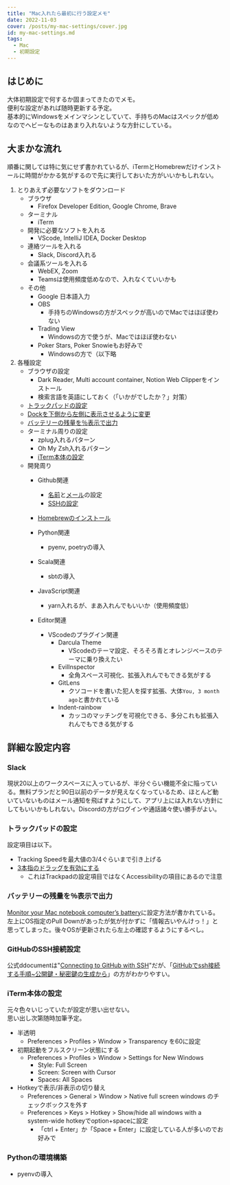 ```yaml
---
title: "Mac入れたら最初に行う設定メモ"
date: 2022-11-03
cover: /posts/my-mac-settings/cover.jpg
id: my-mac-settings.md
tags:
  - Mac
  - 初期設定
---
```


## はじめに
大体初期設定で何するか固まってきたのでメモ。  
便利な設定があれば随時更新する予定。  
基本的にWindowsをメインマシンとしていて、手持ちのMacはスペックが低めなのでヘビーなものはあまり入れないような方針にしている。

## 大まかな流れ
順番に関しては特に気にせず書かれているが、iTermとHomebrewだけインストールに時間がかかる気がするので先に実行しておいた方がいいかもしれない。
1. とりあえず必要なソフトをダウンロード
    - ブラウザ
      - Firefox Developer Edition, Google Chrome, Brave
    - ターミナル
      - iTerm
    - 開発に必要なソフトを入れる
      - VScode, IntelliJ IDEA, Docker Desktop
    - 連絡ツールを入れる
      - Slack, Discord入れる
    - 会議系ツールを入れる
      - WebEX, Zoom
      - Teamsは使用頻度低めなので、入れなくていいかも
    - その他
      - Google 日本語入力
      - OBS
        - 手持ちのWindowsの方がスペックが高いのでMacではほぼ使わない
      - Trading View
        - Windowsの方で使うが、Macではほぼ使わない
      - Poker Stars, Poker Snowieもお好みで
        - Windowsの方で（以下略
2. 各種設定
    - ブラウザの設定
      - Dark Reader, Multi account container, Notion Web Clipperをインストール
      - 検索言語を英語にしておく（「いかがでしたか？」対策）
    - [トラックパッドの設定](#トラックパッドの設定)
    - [Dockを下側から左側に表示させるように変更](https://support.apple.com/guide/mac-help/open-apps-from-the-dock-mh35859/mac)
    - [バッテリーの残量を％表示で出力](#バッテリーの残量を％表示で出力)
    - ターミナル周りの設定
      - zplug入れるパターン
      - Oh My Zsh入れるパターン
      - [iTerm本体の設定](#iterm本体の設定)
    - 開発周り
      - Github関連
        - [名前](https://docs.github.com/en/get-started/getting-started-with-git/setting-your-username-in-git#setting-your-git-username-for-every-repository-on-your-computer)と[メール](https://docs.github.com/en/account-and-profile/setting-up-and-managing-your-personal-account-on-github/managing-email-preferences/setting-your-commit-email-address#setting-your-commit-email-address-in-git)の設定
        - [SSHの設定](#githubのssh接続設定)
      - [Homebrewのインストール](https://brew.sh/)

      - Python関連
        - pyenv, poetryの導入
      - Scala関連
        - sbtの導入
      - JavaScript関連
        - yarn入れるが、まあ入れんでもいいか（使用頻度低）
      - Editor関連
        - VScodeのプラグイン関連
          - Darcula Theme
            - VScodeのテーマ設定、そろそろ青とオレンジベースのテーマに乗り換えたい
          - EvilInspector
            - 全角スペース可視化、拡張入れんでもできる気がする
          - GitLens
            - クソコードを書いた犯人を探す拡張、大体`You, 3 month ago`と書かれている
          - Indent-rainbow
            - カッコのマッチングを可視化できる、多分これも拡張入れんでもできる気がする

## 詳細な設定内容

### Slack
現状20以上のワークスペースに入っているが、半分ぐらい機能不全に陥っている。無料プランだと90日以前のデータが見えなくなっているため、ほとんど動いていないものはメール通知を飛ばすようにして、アプリ上には入れない方針にしてもいいかもしれない。Discordの方がログインや通話諸々使い勝手がよい。

### トラックパッドの設定
設定項目は以下。
  - Tracking Speedを最大値の3/4ぐらいまで引き上げる
  - [3本指のドラッグを有効にする](https://support.apple.com/en-us/HT204609)
    - これはTrackpadの設定項目ではなくAccessibilityの項目にあるので注意

### バッテリーの残量を％表示で出力
[Monitor your Mac notebook computer’s battery](https://support.apple.com/en-ie/guide/mac-help/mchlp1115/11.0/mac/11.0)に設定方法が書かれている。左上にOS指定のPull Downがあったが気が付かずに「情報古いやんけっ！」と思ってしまった。後々OSが更新されたら左上の確認するようにするべし。

### GitHubのSSH接続設定
公式ddocumentは"[Connecting to GitHub with SSH](https://docs.github.com/en/authentication/connecting-to-github-with-ssh)"だが、「[GitHubでssh接続する手順~公開鍵・秘密鍵の生成から](https://qiita.com/shizuma/items/2b2f873a0034839e47ce)」の方がわかりやすい。

### iTerm本体の設定
元々色々いじっていたが設定が思い出せない。  
思い出し次第随時加筆予定。  
- 半透明
  - Preferences > Profiles > Window > Transparency を60に設定
- 初期起動をフルスクリーン状態にする
  - Preferences > Profiles > Window > Settings for New Windows
    - Style: Full Screen
    - Screen: Screen with Cursor
    - Spaces: All Spaces
- Hotkeyで表示/非表示の切り替え
  - Preferences > General > Window > Native full screen windows のチェックボックスを外す
  - Preferences > Keys > Hotkey > Show/hide all windows with a system-wide hotkeyでoption+spaceに設定
    - 「ctrl + Enter」か「Space + Enter」に設定している人が多いのでお好みで

### Pythonの環境構築
- pyenvの導入
